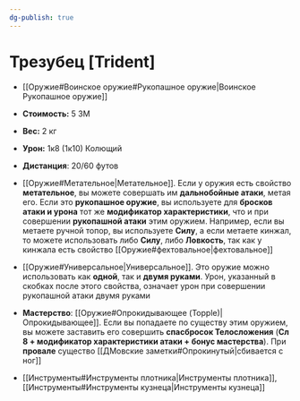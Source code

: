 ```yaml
---
dg-publish: true
---
```

# Трезубец [Trident]

- [[Оружие#Воинское оружие#Рукопашное оружие|Воинское Рукопашное оружие]]
- **Стоимость:** 5 ЗМ
- **Вес:** 2 кг
- **Урон:** 1к8 (1к10) Колющий
- **Дистанция**: 20/60 футов

- [[Оружие#Метательное|Метательное]]. Если у оружия есть свойство **метательное**, вы можете совершать им **дальнобойные атаки**, метая его. Если это **рукопашное оружие**, вы используете для **бросков атаки и урона** тот же **модификатор характеристики**, что и при совершении **рукопашной атаки** этим оружием. Например, если вы метаете ручной топор, вы используете **Силу**, а если метаете кинжал, то можете использовать либо **Силу**, либо **Ловкость**, так как у кинжала есть свойство [[Оружие#фехтовальное|фехтовальное]]

- [[Оружие#Универсальное|Универсальное]]. Это оружие можно использовать как **одной**, так и **двумя руками**. Урон, указанный в скобках после этого свойства, означает урон при совершении рукопашной атаки двумя руками

- **Мастерство**: [[Оружие#Опрокидывающее (Topple)|Опрокидывающее]]. Если вы попадаете по существу этим оружием, вы можете заставить его совершить **спасбросок Телосложения** (**Сл 8 + модификатор характеристики атаки + бонус мастерства**). При **провале** существо [[ДМовские заметки#Опрокинутый|сбивается с ног]]

- [[Инструменты#Инструменты плотника|Инструменты плотника]], [[Инструменты#Инструменты кузнеца|Инструменты кузнеца]]